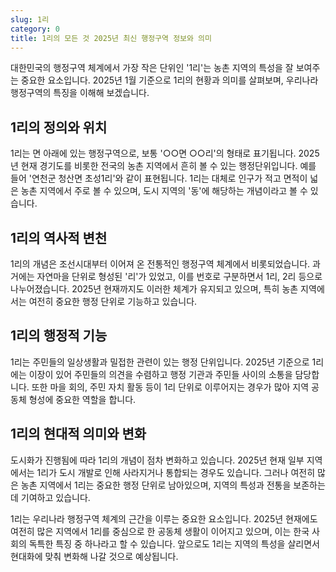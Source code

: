 ```yaml
---
slug: 1리
category: 0
title: 1리의 모든 것 2025년 최신 행정구역 정보와 의미
---
```


대한민국의 행정구역 체계에서 가장 작은 단위인 '1리'는 농촌 지역의 특성을 잘 보여주는 중요한 요소입니다. 2025년 1월 기준으로 1리의 현황과 의미를 살펴보며, 우리나라 행정구역의 특징을 이해해 보겠습니다.

## 1리의 정의와 위치

1리는 면 아래에 있는 행정구역으로, 보통 '○○면 ○○리'의 형태로 표기됩니다. 2025년 현재 경기도를 비롯한 전국의 농촌 지역에서 흔히 볼 수 있는 행정단위입니다. 예를 들어 '연천군 청산면 초성1리'와 같이 표현됩니다. 1리는 대체로 인구가 적고 면적이 넓은 농촌 지역에서 주로 볼 수 있으며, 도시 지역의 '동'에 해당하는 개념이라고 볼 수 있습니다.

## 1리의 역사적 변천

1리의 개념은 조선시대부터 이어져 온 전통적인 행정구역 체계에서 비롯되었습니다. 과거에는 자연마을 단위로 형성된 '리'가 있었고, 이를 번호로 구분하면서 1리, 2리 등으로 나누어졌습니다. 2025년 현재까지도 이러한 체계가 유지되고 있으며, 특히 농촌 지역에서는 여전히 중요한 행정 단위로 기능하고 있습니다.

## 1리의 행정적 기능

1리는 주민들의 일상생활과 밀접한 관련이 있는 행정 단위입니다. 2025년 기준으로 1리에는 이장이 있어 주민들의 의견을 수렴하고 행정 기관과 주민들 사이의 소통을 담당합니다. 또한 마을 회의, 주민 자치 활동 등이 1리 단위로 이루어지는 경우가 많아 지역 공동체 형성에 중요한 역할을 합니다.

## 1리의 현대적 의미와 변화

도시화가 진행됨에 따라 1리의 개념이 점차 변화하고 있습니다. 2025년 현재 일부 지역에서는 1리가 도시 개발로 인해 사라지거나 통합되는 경우도 있습니다. 그러나 여전히 많은 농촌 지역에서 1리는 중요한 행정 단위로 남아있으며, 지역의 특성과 전통을 보존하는 데 기여하고 있습니다.

1리는 우리나라 행정구역 체계의 근간을 이루는 중요한 요소입니다. 2025년 현재에도 여전히 많은 지역에서 1리를 중심으로 한 공동체 생활이 이어지고 있으며, 이는 한국 사회의 독특한 특징 중 하나라고 할 수 있습니다. 앞으로도 1리는 지역의 특성을 살리면서 현대화에 맞춰 변화해 나갈 것으로 예상됩니다.
